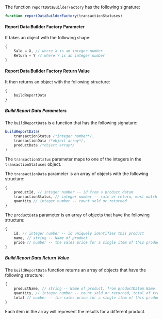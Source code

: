 <!--bl
    (filemeta
        (title "Report Data Builder Factory")
    )
/bl-->

The function `reportDataBuilderFactory` has the following signature:

```javascript
function reportDataBuilderFactory(transactionStatuses)
```

#### Report Data Builder Factory Parameter ####

It takes an object with the following shape:

```javascript
{
    Sale = X, // where X is an integer number
    Return = Y // where Y is an integer number
}
```

#### Report Data Builder Factory Return Value ####

It then returns an object with the following structure:

```javascript
{
    buildReportData
}
```

##### Build Report Data Parameters #####

The `buildReportData` is a function that has the following signature:

```javascript
buildReportData(
    transactionStatus /*integer number*/, 
    transactionData /*object array*/, 
    productData /*object array*/
)
```

The `transactionStatus` parameter maps to one of the integers in the `transactionStatuses` object.

The `transactionData` parameter is an array of objects with the following structure:

```javascript
{
    productId, // integer number -- id from a product datum
    transactionStatus, // integer number -- sale or return, must match the transactionStatuses object
    quantity // integer number -- count sold or returned
}
```

The `productData` parameter is an array of objects that have the following structure:

```javascript
{
    id, // integer number -- id uniquely identifies this product
    name, // string -- Name of product
    price // number -- the sales price for a single item of this product
}
```

##### Build Report Data Return Value #####

The `buildReportData` function returns an array of objects that have the following structure:

```javascript
{
    productName, // string -- Name of product, from productDatum.Name
    quantity, // integer number -- count sold or returned, total of transactionData.quantity
    total // number -- the sales price for a single item of this product quantity * productDatum.price
}
```

Each item in the array will represent the results for a different product.